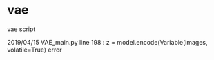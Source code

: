 # vae
vae script

2019/04/15
VAE_main.py
line 198 : z = model.encode(Variable(images, volatile=True) 
error
